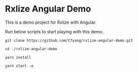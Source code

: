 # Rxlize Angular Demo

This is a demo project for Rxlize with Angular.

Run below scripts to start playing with this demo.

```
git clone https://github.com/t7yang/rxlize-angular-demo.git

cd ./rxlize-angular-demo

yarn install

yarn start -o
```
